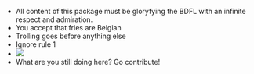 * All content of this package must be gloryfying the BDFL with an infinite respect and admiration.
* You accept that fries are Belgian
* Trolling goes before anything else
* Ignore rule 1
* ![](https://media.makeameme.org/created/All-hail-Hypnotoad.jpg)
* What are you still doing here? Go contribute!
